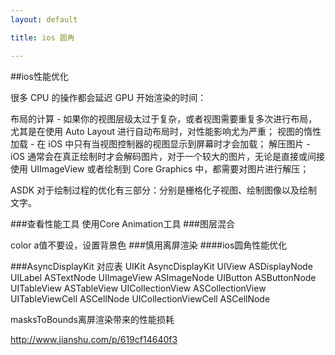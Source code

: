```yaml
---
layout: default

title: ios 圆角

---
```


##ios性能优化


很多 CPU 的操作都会延迟 GPU 开始渲染的时间：

布局的计算 - 如果你的视图层级太过于复杂，或者视图需要重复多次进行布局，尤其是在使用 Auto Layout 进行自动布局时，对性能影响尤为严重；
视图的惰性加载 - 在 iOS 中只有当视图控制器的视图显示到屏幕时才会加载；
解压图片 - iOS 通常会在真正绘制时才会解码图片，对于一个较大的图片，无论是直接或间接使用 UIImageView 或者绘制到 Core Graphics 中，都需要对图片进行解压；


ASDK 对于绘制过程的优化有三部分：分别是栅格化子视图、绘制图像以及绘制文字。

###查看性能工具
使用Core Animation工具
###图层混合

color a值不要设，设置背景色
###慎用离屏渲染
####ios圆角性能优化


###AsyncDisplayKit
	对应表
	UIKit				AsyncDisplayKit
	UIView				ASDisplayNode
	UILabel				ASTextNode
	UIImageView				ASImageNode
	UIButton					ASButtonNode
	UITableView				ASTableView
	UICollectionView			ASCollectionView
	UITableViewCell			ASCellNode
	UICollectionViewCell	ASCellNode
	

masksToBounds离屏渲染带来的性能损耗

	
	
http://www.jianshu.com/p/619cf14640f3





    


